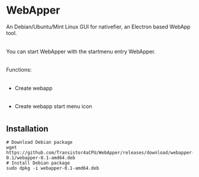 # WebApper
An Debian/Ubuntu/Mint Linux GUI for nativefier, an Electron based WebApp tool.
######
You can start WebApper with the startmenu entry WebApper.
######
Functions:
######
* Create webapp
######
* Create webapp start menu icon
#
## Installation
```
# Download Debian package 
wget https://github.com/Transistor4aCPU/WebApper/releases/download/webapper-0.1/webapper-0.1-amd64.deb
# Install Debian package 
sudo dpkg -i webapper-0.1-amd64.deb
```
